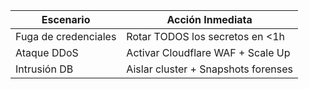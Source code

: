 | Escenario                | Acción Inmediata                     |  
|--------------------------|--------------------------------------|  
| Fuga de credenciales     | Rotar TODOS los secretos en <1h      |  
| Ataque DDoS              | Activar Cloudflare WAF + Scale Up    |  
| Intrusión DB             | Aislar cluster + Snapshots forenses  |  
